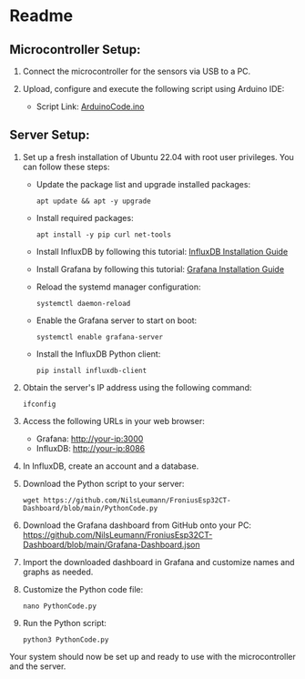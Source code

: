 # Readme

## Microcontroller Setup:

1. Connect the microcontroller for the sensors via USB to a PC.

2. Upload, configure and execute the following script using Arduino IDE:
   - Script Link: [ArduinoCode.ino](https://github.com/NilsLeumann/FroniusEsp32CT-Dashboard/blob/main/ArduinoCode.ino)

## Server Setup:

1. Set up a fresh installation of Ubuntu 22.04 with root user privileges. You can follow these steps:

   - Update the package list and upgrade installed packages:
     ```
     apt update && apt -y upgrade
     ```

   - Install required packages:
     ```
     apt install -y pip curl net-tools
     ```

   - Install InfluxDB by following this tutorial: [InfluxDB Installation Guide](https://docs.influxdata.com/influxdb/v2/install/?t=Linux)

   - Install Grafana by following this tutorial: [Grafana Installation Guide](https://grafana.com/docs/grafana/latest/setup-grafana/installation/debian/)

   - Reload the systemd manager configuration:
     ```
     systemctl daemon-reload
     ```

   - Enable the Grafana server to start on boot:
     ```
     systemctl enable grafana-server
     ```

   - Install the InfluxDB Python client:
     ```
     pip install influxdb-client
     ```

2. Obtain the server's IP address using the following command:
   ```
   ifconfig
   ```

3. Access the following URLs in your web browser:
   - Grafana: [http://your-ip:3000](http://your-ip:3000)
   - InfluxDB: [http://your-ip:8086](http://your-ip:8086)

4. In InfluxDB, create an account and a database.

5. Download the Python script to your server:
   ```
   wget https://github.com/NilsLeumann/FroniusEsp32CT-Dashboard/blob/main/PythonCode.py
   ```

6. Download the Grafana dashboard from GitHub onto your PC:
   https://github.com/NilsLeumann/FroniusEsp32CT-Dashboard/blob/main/Grafana-Dashboard.json

7. Import the downloaded dashboard in Grafana and customize names and graphs as needed.

8. Customize the Python code file:
   ```
   nano PythonCode.py
   ```

9. Run the Python script:
   ```
   python3 PythonCode.py
   ```

Your system should now be set up and ready to use with the microcontroller and the server.
